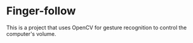 # Finger-follow
This is a project that uses OpenCV for gesture recognition to control the computer's volume.
